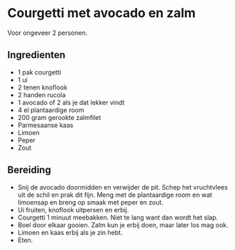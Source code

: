# Courgetti met avocado en zalm

Voor ongeveer 2 personen.


## Ingredienten

- 1 pak courgetti
- 1 ui
- 2 tenen knoflook
- 2 handen rucola
- 1 avocado of 2 als je dat lekker vindt
- 4 el plantaardige room
- 200 gram gerookte zalmfilet
- Parmesaanse kaas
- Limoen
- Peper
- Zout

## Bereiding

- Snij de avocado doormidden en verwijder de pit. Schep het vruchtvlees uit de schil en prak dit fijn. Meng met de plantaardige room en wat limoensap en breng op smaak met peper en zout.
- Ui fruiten, knoflook uitpersen en erbij.
- Courgetti 1 minuut meebakken. Niet te lang want dan wordt het slap.
- Boel door elkaar gooien. Zalm kun je erbij doen, maar later los mag ook.
- Limoen en kaas erbij als je zin hebt.
- Eten.
